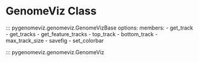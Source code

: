 # GenomeViz Class

::: pygenomeviz.genomeviz.GenomeVizBase
    options:
      members:
        - get_track
        - get_tracks
        - get_feature_tracks
        - top_track
        - bottom_track
        - max_track_size
        - savefig
        - set_colorbar

::: pygenomeviz.genomeviz.GenomeViz
